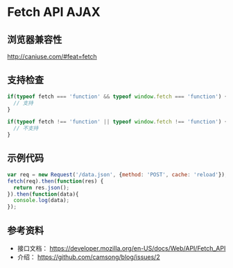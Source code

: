 # Fetch API AJAX

## 浏览器兼容性

<http://caniuse.com/#feat=fetch>

## 支持检查

```js
if(typeof fetch === 'function' && typeof window.fetch === 'function') {
  // 支持
}

if(typeof fetch !== 'function' || typeof window.fetch !== 'function') {
  // 不支持
}
```

## 示例代码

```js
var req = new Request('/data.json', {method: 'POST', cache: 'reload'});  
fetch(req).then(function(res) {  
  return res.json();
}).then(function(data){
  console.log(data);
});  
```

## 参考资料

* 接口文档： <https://developer.mozilla.org/en-US/docs/Web/API/Fetch_API>
* 介绍： <https://github.com/camsong/blog/issues/2>
